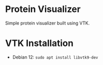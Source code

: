 # Protein Visualizer

Simple protein visualizer built using VTK.


# VTK Installation

- Debian 12: `sudo apt install libvtk9-dev`